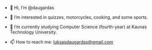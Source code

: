 - 👋 Hi, I’m @daugardas
- 👀 I’m interested in quizzes, motorcycles, cooking, and some sports.
- 🌱 I’m currently studying Computer Science (fourth-year) at Kaunas Technology University.

- 📫 How to reach me: luksasdaugardas@gmail.com
